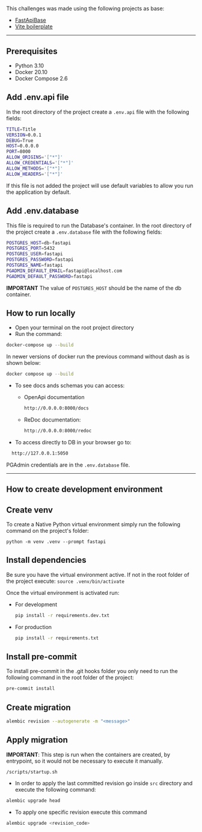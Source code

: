 # 

This challenges was made using the following projects as base:

- [FastApiBase](https://github.com/nanlabs/backend-reference/tree/main/examples/fastapi-base)
- [Vite boilerplate](https://github.com/joaopaulomoraes/reactjs-vite-tailwindcss-boilerplate)

---

## Prerequisites

- Python 3.10
- Docker 20.10
- Docker Compose 2.6

## Add .env.api file

In the root directory of the project create a `.env.api` file with the following fields:

```bash
TITLE=Title
VERSION=0.0.1
DEBUG=True
HOST=0.0.0.0
PORT=8000
ALLOW_ORIGINS='["*"]'
ALLOW_CREDENTIALS='["*"]'
ALLOW_METHODS='["*"]'
ALLOW_HEADERS='["*"]'
```

If this file is not added the project will use default variables to allow you run the application by default.

## Add .env.database

This file is required to run the Database's container.
In the root directory of the project create a `.env.database` file with the following fields:

```bash
POSTGRES_HOST=db-fastapi
POSTGRES_PORT=5432
POSTGRES_USER=fastapi
POSTGRES_PASSWORD=fastapi
POSTGRES_NAME=fastapi
PGADMIN_DEFAULT_EMAIL=fastapi@localhost.com
PGADMIN_DEFAULT_PASSWORD=fastapi
```

**IMPORTANT** The value of `POSTGRES_HOST` should be the name of the db container.

## How to run locally

- Open your terminal on the root project directory
- Run the command:

```bash
docker-compose up --build
```

In newer versions of docker run the previous command without dash as is shown below:

```bash
docker compose up --build
```

- To see docs ands schemas you can access:

  - OpenApi documentation

    ```bash
    http://0.0.0.0:8000/docs
    ```

  - ReDoc documentation:

    ```bash
    http://0.0.0.0:8000/redoc
    ```

- To access directly to DB in your browser go to:

```bash
  http://127.0.0.1:5050
```

PGAdmin credentials are in the `.env.database` file.

---

## How to create development environment

## Create venv

To create a Native Python virtual environment simply run the following command on the project's folder:

`python -m venv .venv --prompt fastapi`

## Install dependencies

Be sure you have the virtual environment active.
If not in the root folder of the project execute:
`source .venv/bin/activate`

Once the virtual environment is activated run:

- For development

  ```bash
  pip install -r requirements.dev.txt
  ```

- For production

  ```bash
  pip install -r requirements.txt
  ```

## Install pre-commit

To install pre-commit in the .git hooks folder you only need to run the following command in the root folder of the project:

```bash
pre-commit install
```

## Create migration

```bash
alembic revision --autogenerate -m "<message>"
```

## Apply migration

**IMPORTANT**: This step is run when the containers are created, by entrypoint, so it would not be necessary to execute it manually.

`/scripts/startup.sh`

- In order to apply the last committed revision go inside `src` directory and execute the following command:

```bash
alembic upgrade head
```

- To apply one specific revision execute this command

```bash
alembic upgrade <revision_code>
```
